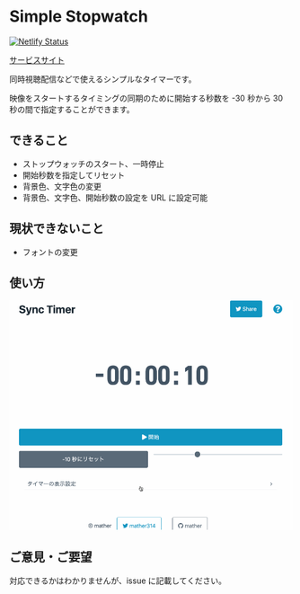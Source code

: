 # Simple Stopwatch

[![Netlify Status](https://api.netlify.com/api/v1/badges/5293735a-2c79-494b-8193-594332626962/deploy-status)](https://app.netlify.com/sites/sync-timer/deploys)

[サービスサイト](https://sync-timer.netlify.app/)

同時視聴配信などで使えるシンプルなタイマーです。

映像をスタートするタイミングの同期のために開始する秒数を -30 秒から 30 秒の間で指定することができます。

## できること

- ストップウォッチのスタート、一時停止
- 開始秒数を指定してリセット
- 背景色、文字色の変更
- 背景色、文字色、開始秒数の設定を URL に設定可能

## 現状できないこと

- フォントの変更

## 使い方

![使い方動画](images/SyncTimer.gif)

## ご意見・ご要望

対応できるかはわかりませんが、issue に記載してください。
